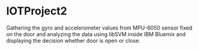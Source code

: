 # IOTProject2
Gathering the gyro and accelerometer values from MPU-6050 sensor fixed on the door and analyzing the data using libSVM inside IBM Bluemix and displaying the decision whether door is open or close.
